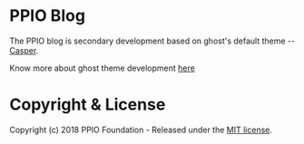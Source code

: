 # PPIO Blog
The PPIO blog is secondary development based on ghost's default theme -- [Casper](https://github.com/TryGhost/Casper).

Know more about ghost theme development [here](https://docs.ghost.org/api/)

# Copyright & License
Copyright (c) 2018 PPIO Foundation - Released under the [MIT license](https://opensource.org/licenses/MIT).
